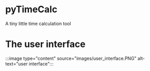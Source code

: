 # pyTimeCalc
A tiny little time calculation tool

# The user interface
:::image type="content" source="images/user_interface.PNG" alt-text="user interface":::
